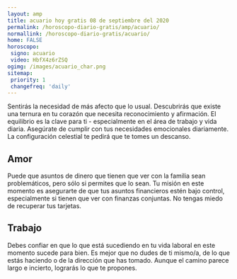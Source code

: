 ```yaml
---
layout: amp
title: acuario hoy gratis 08 de septiembre del 2020 
permalink: /horoscopo-diario-gratis/amp/acuario/
normallink: /horoscopo-diario-gratis/acuario/
home: FALSE
horoscopo:
 signo: acuario
 video: HbfX4z6rZSQ
ogimg: /images/acuario_char.png
sitemap:
 priority: 1
 changefreq: 'daily'
---
```



Sentirás la necesidad de más afecto que lo usual. Descubrirás que existe una ternura en tu corazón que necesita reconocimiento y afirmación. El equilibrio es la clave para ti - especialmente en el área de  trabajo y vida diaria. Asegúrate de cumplir con tus necesidades emocionales diariamente. La configuración celestial te pedirá que te tomes un descanso.

## Amor

Puede que asuntos de dinero que tienen que ver con la familia sean problemáticos, pero sólo si permites que lo sean. Tu misión en este momento es asegurarte de que tus asuntos financieros estén bajo control, especialmente si tienen que ver con finanzas conjuntas. No tengas miedo de recuperar tus tarjetas.

## Trabajo

Debes confiar en que lo que está sucediendo en tu vida laboral en este momento sucede para bien. Es mejor que no dudes de ti mismo/a, de lo que estás haciendo o de la dirección que has tomado. Aunque el camino parece largo e incierto, lograrás lo que te propones.